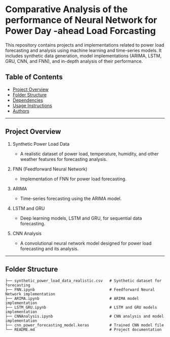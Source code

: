 # Comparative Analysis of the performance of Neural Network for Power Day -ahead Load Forcasting

This repository contains projects and implementations related to power load forecasting and analysis using machine learning and time-series models. It includes synthetic data generation, model implementations (ARIMA, LSTM, GRU, CNN, and FNN), and in-depth analysis of their performance.

## Table of Contents

- [Project Overview](#project-overview)
- [Folder Structure](#folder-structure)
- [Dependencies](#dependencies)
- [Usage Instructions](#usage-instructions)
- [Authors](#authors)

---

## Project Overview

1. Synthetic Power Load Data 
   - A realistic dataset of power load, temperature, humidity, and other weather features for forecasting analysis.

2. FNN (Feedforward Neural Network)
   - Implementation of FNN for power load forecasting.

3. ARIMA
   - Time-series forecasting using the ARIMA model.

4. LSTM and GRU
   - Deep learning models, LSTM and GRU, for sequential data forecasting.

5. CNN Analysis
   - A convolutional neural network model designed for power load forecasting and its analysis.

---

## Folder Structure

```plaintext
├── synthetic_power_load_data_realistic.csv   # Synthetic dataset for forecasting
├── FNN.ipynb                                 # Feedforward Neural Network implementation
├── ARIMA.ipynb                               # ARIMA model implementation
├── LSTM_GRU.ipynb                            # LSTM and GRU models implementation
├── CNNAnalysis.ipynb                         # CNN analysis and model implementation
├── cnn_power_forecasting_model.keras         # Trained CNN model file
└── README.md                                 # Project documentation
